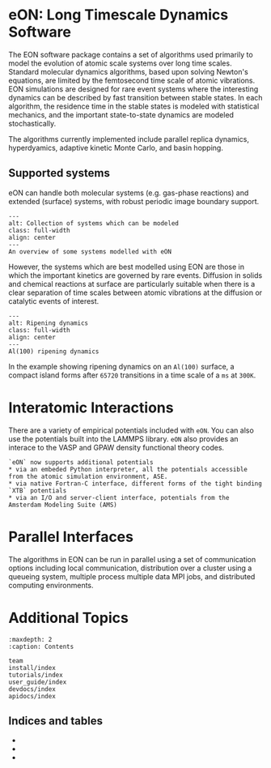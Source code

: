 # eON: Long Timescale Dynamics Software

The EON software package contains a set of algorithms used primarily to model
the evolution of atomic scale systems over long time scales. Standard molecular
dynamics algorithms, based upon solving Newton's equations, are limited by the
femtosecond time scale of atomic vibrations. EON simulations are designed for
rare event systems where the interesting dynamics can be described by fast
transition between stable states. In each algorithm, the residence time in the
stable states is modeled with statistical mechanics, and the important
state-to-state dynamics are modeled stochastically.

The algorithms currently implemented include parallel replica dynamics,
hyperdyamics, adaptive kinetic Monte Carlo, and basin hopping.

## Supported systems

eON can handle both molecular systems (e.g. gas-phase reactions) and extended
(surface) systems, with robust periodic image boundary support.

```{figure} fig/esys_trans.png
---
alt: Collection of systems which can be modeled
class: full-width
align: center
---
An overview of some systems modelled with eON
```

However, the systems which are best modelled using EON are those in which the
important kinetics are governed by rare events. Diffusion in solids and chemical
reactions at surface are particularly suitable when there is a clear separation
of time scales between atomic vibrations at the diffusion or catalytic events of
interest.


```{figure} fig/alripe.png
---
alt: Ripening dynamics
class: full-width
align: center
---
Al(100) ripening dynamics
```

In the example showing ripening dynamics on an `Al(100)` surface, a compact
island forms after `65720` transitions in a time scale of a `ms` at `300K`.

# Interatomic Interactions

There are a variety of empirical potentials included with `eON`. You can also
use the potentials built into the LAMMPS library. `eON` also provides an
interace to the VASP and GPAW density functional theory codes.

```{versionadded} 2.0
`eON` now supports additional potentials
* via an embeded Python interpreter, all the potentials accessible from the atomic simulation environment, ASE.
* via native Fortran-C interface, different forms of the tight binding `XTB` potentials
* via an I/O and server-client interface, potentials from the Amsterdam Modeling Suite (AMS)
```

# Parallel Interfaces

The algorithms in EON can be run in parallel using a set of communication
options including local communication, distribution over a cluster using a
queueing system, multiple process multiple data MPI jobs, and distributed
computing environments.

<!-- Is this still true -->

# Additional Topics

```{toctree}
:maxdepth: 2
:caption: Contents

team
install/index
tutorials/index
user_guide/index
devdocs/index
apidocs/index
```

## Indices and tables

- [](genindex)
- [](modindex)
- [](search)
